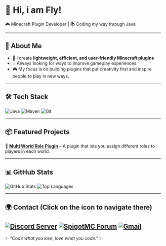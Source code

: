 # 👋 Hi, i am Fly!

🎮 Minecraft Plugin Developer | 📚 Coding my way through Java

---

## 🚀 About Me
- 🔧 I create **lightweight, efficient, and user-friendly Minecraft plugins**  
- 💡 Always looking for ways to improve gameplay experiences  
- 🎮 My focus is on building plugins that put creativity first and inspire people to play in new ways.

---

## 🛠️ Tech Stack
![Java](https://img.shields.io/badge/Java-ED8B00?style=for-the-badge&logo=openjdk&logoColor=white)
![Maven](https://img.shields.io/badge/Maven-C71A36?style=for-the-badge&logo=apachemaven&logoColor=white)
![Git](https://img.shields.io/badge/Git-F05032?style=for-the-badge&logo=git&logoColor=white)

<!-- ![Kotlin](https://img.shields.io/badge/Kotlin-7F52FF?style=for-the-badge&logo=kotlin&logoColor=white) -->
<!-- ![Gradle](https://img.shields.io/badge/Gradle-02303A?style=for-the-badge&logo=gradle&logoColor=white) -->
<!-- ![MySQL](https://img.shields.io/badge/MySQL-005C84?style=for-the-badge&logo=mysql&logoColor=white) -->

---

## 📦 Featured Projects
🔹 [**Multi World Role Plugin**](https://github.com/iamjustafly/Multi-World-Player-Roles-Plugin) – A plugin that lets you assign different roles to players in each world.

---

## 📊 GitHub Stats
![GitHub Stats](https://github-readme-stats.vercel.app/api?username=iamjustafly&show_icons=true&theme=tokyonight)  ![Top Languages](https://github-readme-stats.vercel.app/api/top-langs/?username=iamjustafly&layout=compact&theme=tokyonight)

---

## 🌍 Contact (Click on the icon to navigate there)
[![Discord Server](https://img.shields.io/badge/Discord-%235865F2.svg?&logo=discord&logoColor=white)](https://discord.gg/Fj8GnR4za5)
[![SpigotMC Forum](https://img.shields.io/badge/SpigotMC-orange.svg?logo=spigotmc&logoColor=gold)](https://www.spigotmc.org/members/namon.1130148)
[![Gmail](https://img.shields.io/badge/Gmail-D14836?logo=gmail&logoColor=white)](cmecoder@gmail.com)
---
✨ *“Code what you love, love what you code.”* ✨
